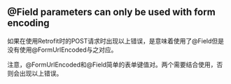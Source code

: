 ## @Field parameters can only be used with form encoding

如果在使用Retrofit时的POST请求时出现以上错误，是意味着使用了@Field但是没有使用@FormUrlEncoded与之对应。

注意，@FormUrlEncoded和@Field简单的表单键值对。两个需要结合使用，否则会出现以上错误。